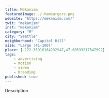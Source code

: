 ```yaml
---
title: Mekanism
featuredImage: ./-hamburgers.png
website: "https://mekanism.com/"
twit: "mekanism"
inst: "mekanism"
category: "M"
city: "Seattle"
neighborhood: "Capitol Hill"
size: "Large (41-100)"
place: [-122.33916164232947,47.60593217547992]
tags:
    - advertising
    - motion
    - video
    - branding
published: true
---
```


Description
